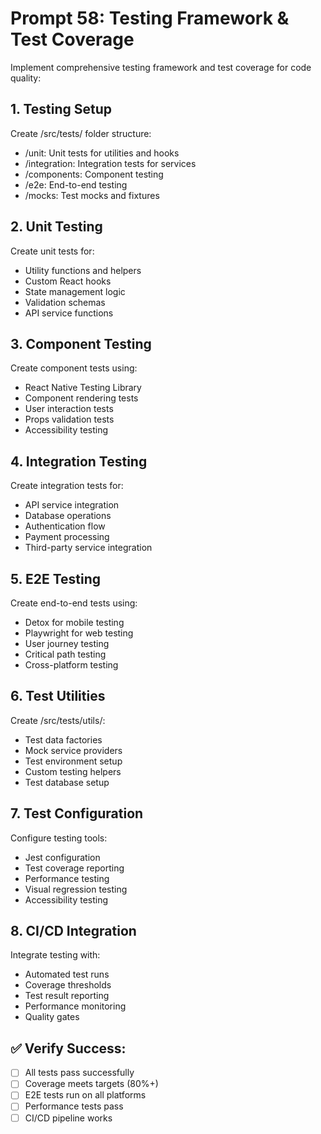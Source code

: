 # Prompt 58: Testing Framework & Test Coverage

Implement comprehensive testing framework and test coverage for code quality:

## 1. Testing Setup
Create /src/tests/ folder structure:
- /unit: Unit tests for utilities and hooks
- /integration: Integration tests for services
- /components: Component testing
- /e2e: End-to-end testing
- /mocks: Test mocks and fixtures

## 2. Unit Testing
Create unit tests for:
- Utility functions and helpers
- Custom React hooks
- State management logic
- Validation schemas
- API service functions

## 3. Component Testing
Create component tests using:
- React Native Testing Library
- Component rendering tests
- User interaction tests
- Props validation tests
- Accessibility testing

## 4. Integration Testing
Create integration tests for:
- API service integration
- Database operations
- Authentication flow
- Payment processing
- Third-party service integration

## 5. E2E Testing
Create end-to-end tests using:
- Detox for mobile testing
- Playwright for web testing
- User journey testing
- Critical path testing
- Cross-platform testing

## 6. Test Utilities
Create /src/tests/utils/:
- Test data factories
- Mock service providers
- Test environment setup
- Custom testing helpers
- Test database setup

## 7. Test Configuration
Configure testing tools:
- Jest configuration
- Test coverage reporting
- Performance testing
- Visual regression testing
- Accessibility testing

## 8. CI/CD Integration
Integrate testing with:
- Automated test runs
- Coverage thresholds
- Test result reporting
- Performance monitoring
- Quality gates

## ✅ Verify Success:
- [ ] All tests pass successfully
- [ ] Coverage meets targets (80%+)
- [ ] E2E tests run on all platforms
- [ ] Performance tests pass
- [ ] CI/CD pipeline works
